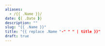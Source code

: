 ```yaml
---
aliases:
  - /{{ .Name }}/
date: {{ .Date }}
description: ""
slug: "{{ .Name }}"
title: "{{ replace .Name "-" " " | title }}"
draft: true
---
```

